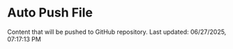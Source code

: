 # Auto Push File

Content that will be pushed to GitHub repository.
Last updated: 06/27/2025, 07:17:13 PM